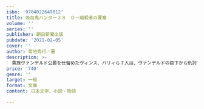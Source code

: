 ```yaml
---
isbn: '9784022649812'
title: 吸血鬼ハンター３８　Ｄ－暗殺者の要塞
volume: ''
series: ''
publisher: 朝日新聞出版
pubdate: '2021-02-05'
cover: ''
author: 菊地秀行／著
description: >-
  貴族ヴァンデルド公爵を仕留めたヴィンス、バリィら７人は、ヴァンデルドの臣下から仇討ちを果たさんと狙われていた。山岳にそびえる「イズガラトンの砦」──避難所が戦闘用に改造されたこの場所で、Dも７人の仲間に加わり、今、激しい攻防が始まる。
price: '740'
genre: ''
target: 一般
format: 文庫
content: 日本文学、小説・物語

---
```

